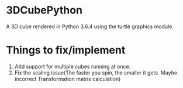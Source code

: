 # 3DCubePython
A 3D cube rendered in Python 3.6.4 using the turtle graphics module.

# Things to fix/implement
1. Add support for multiple cubes running at once.
2. Fix the scaling issue(The faster you spin, the smaller it gets. Maybe incorrect Transformation matrix calculation)
